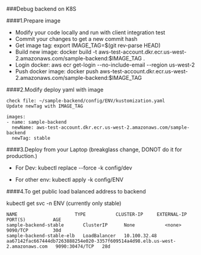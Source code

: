 ###Debug backend on K8S


####1.Prepare image
 - Modify your code locally and run with client integration test
 - Commit your changes to get a new commit hash
 - Get image tag: export IMAGE_TAG=$(git rev-parse HEAD)
 - Build new image: docker build -t aws-test-account.dkr.ecr.us-west-2.amazonaws.com/sample-backend:$IMAGE_TAG .
 - Login docker: aws ecr get-login --no-include-email --region us-west-2
 - Push docker image: docker push aws-test-account.dkr.ecr.us-west-2.amazonaws.com/sample-backend:$IMAGE_TAG
  
####2.Modify deploy yaml with image

```
check file: ~/sample-backend/config/ENV/kustomization.yaml
Update newTag with IMAGE_TAG
```

```    
images:
- name: sample-backend
  newName: aws-test-account.dkr.ecr.us-west-2.amazonaws.com/sample-backend
  newTag: stable
```
####3.Deploy from your Laptop (breakglass change, DONOT do it for production.)

 - For Dev:
    kubectl replace --force -k config/dev
 	
 - For other env:
    kubectl apply -k config/ENV

####4.To get public load balanced address to backend

kubectl get svc -n ENV (currently only stable)

```
NAME                     TYPE           CLUSTER-IP     EXTERNAL-IP                                                                     PORT(S)          AGE
sample-backend-stable       ClusterIP      None           <none>                                                                          9090/TCP         30d
sample-backend-stable-elb   LoadBalancer   10.100.32.48   aa67142fac667444db7263888254e020-3357f609514a4d98.elb.us-west-2.amazonaws.com   9090:30474/TCP   28d
```
